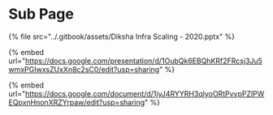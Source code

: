 # Sub Page



{% file src="../.gitbook/assets/Diksha Infra Scaling - 2020.pptx" %}

{% embed url="https://docs.google.com/presentation/d/1OubQk6EBQhKRf2FRcsj3Ju5wmxPGIwxsZUxXn8c2sC0/edit?usp=sharing" %}

{% embed url="https://docs.google.com/document/d/1jyJ4RYYRH3qlyoORtPvvpPZlPWEQpxnHnonXRZYrpaw/edit?usp=sharing" %}
